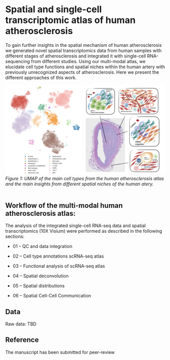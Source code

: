 # Spatial and single-cell transcriptomic atlas of human atherosclerosis

To gain further insights in the spatial mechanism of human atherosclerosis we generated novel spatial transcriptomics data from human samples with different stages of atherosclerosis and integrated it with single-cell RNA-sequencing from different studies. Using our multi-modal atlas, we elucidate cell type functions and spatial niches within the human artery with previously unrecognized aspects of atherosclerosis. Here we present the different approaches of this work.

<img src="https://github.com/hayatlab/multiomics_athero_atlas/blob/main/Cover_Atherosclerosis_Atlas.png" width="800" class="center"> <br>
*Figure 1: UMAP of the main cell types from the human atherosclerosis atlas and the main insights from different spatial niches of the human atery.*
<br>
<br>

## Workflow of the multi-modal human atherosclerosis atlas:
The analysis of the integrated single-cell RNA-seq data and spatial transcriptomics (10X Visium) were performed as described in the following sections: 

-	01 – QC and data integration
-	02 – Cell type annotations scRNA-seq atlas
-	03 – Functional analysis of scRNA-seq atlas

-	04 – Spatial deconvolution
-	05 – Spatial distributions
-	06 – Spatial Cell-Cell Communication

## Data
Raw data: TBD

## Reference
The manuscript has been submitted for peer-review
